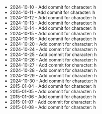 - 2024-10-10 - Add commit for character: h
- 2024-10-11 - Add commit for character: h
- 2024-10-12 - Add commit for character: h
- 2024-10-13 - Add commit for character: h
- 2024-10-14 - Add commit for character: h
- 2024-10-15 - Add commit for character: h
- 2024-10-16 - Add commit for character: h
- 2024-10-20 - Add commit for character: h
- 2024-10-24 - Add commit for character: h
- 2024-10-25 - Add commit for character: h
- 2024-10-26 - Add commit for character: h
- 2024-10-27 - Add commit for character: h
- 2024-10-28 - Add commit for character: h
- 2024-10-29 - Add commit for character: h
- 2024-10-30 - Add commit for character: h
- 2015-01-04 - Add commit for character: h
- 2015-01-05 - Add commit for character: h
- 2015-01-06 - Add commit for character: h
- 2015-01-07 - Add commit for character: h
- 2015-01-08 - Add commit for character: h
